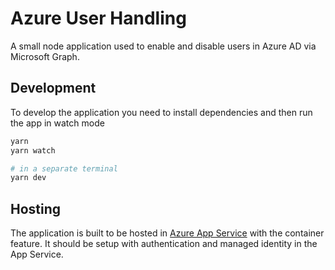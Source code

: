 # Azure User Handling

A small node application used to enable and disable users in Azure AD via Microsoft Graph.

## Development

To develop the application you need to install dependencies and then run the app in watch mode

```sh
yarn
yarn watch

# in a separate terminal
yarn dev
```

## Hosting

The application is built to be hosted in [Azure App Service](https://azure.microsoft.com/en-us/services/app-service/) with the container feature.
It should be setup with authentication and managed identity in the App Service.
